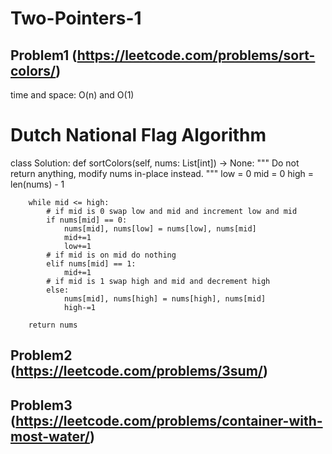 # Two-Pointers-1

## Problem1 (https://leetcode.com/problems/sort-colors/)
time and space: O(n) and O(1) 
# Dutch National Flag Algorithm

class Solution:
    def sortColors(self, nums: List[int]) -> None:
        """
        Do not return anything, modify nums in-place instead.
        """
        low = 0
        mid = 0 
        high = len(nums) - 1

        while mid <= high:
            # if mid is 0 swap low and mid and increment low and mid
            if nums[mid] == 0:
                nums[mid], nums[low] = nums[low], nums[mid]
                mid+=1
                low+=1
            # if mid is on mid do nothing
            elif nums[mid] == 1:
                mid+=1
            # if mid is 1 swap high and mid and decrement high
            else:
                nums[mid], nums[high] = nums[high], nums[mid]
                high-=1

        return nums
        

## Problem2 (https://leetcode.com/problems/3sum/)




## Problem3 (https://leetcode.com/problems/container-with-most-water/)

